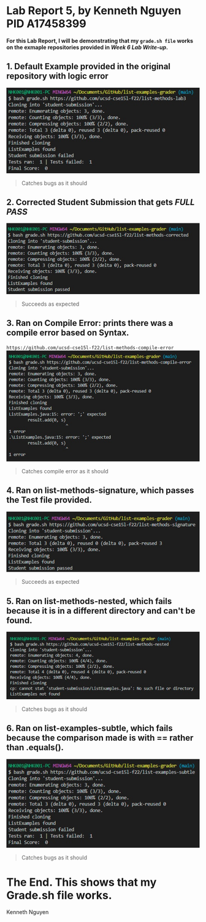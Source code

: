 # Lab Report 5, by Kenneth Nguyen PID A17458399
**For this Lab Report, I will be demonstrating that my `grade.sh file` works on the exmaple repositories provided in *Week 6 Lab Write-up*.**

## 1. Default Example provided in the original repository with logic error
![alt text](L1.jpg)
> Catches bugs as it should


## 2. Corrected Student Submission that gets *FULL PASS*
![alt text](L2.jpg)
> Succeeds as expected


## 3. Ran on Compile Error: prints there was a compile error based on Syntax.
`https://github.com/ucsd-cse15l-f22/list-methods-compile-error`
![alt text](L3.jpg)
> Catches compile error as it should


## 4. Ran on list-methods-signature, which passes the Test file provided.
![alt text](L4.jpg)
> Succeeds as expected


## 5. Ran on list-methods-nested, which fails because it is in a different directory and can't be found.
![alt text](L5.jpg)
> Catches bugs as it should


## 6. Ran on list-examples-subtle, which fails because the comparison made is with == rather than .equals().
![alt text](L6.jpg)
> Catches bugs as it should


# The End. This shows that my Grade.sh file works.
Kenneth Nguyen
